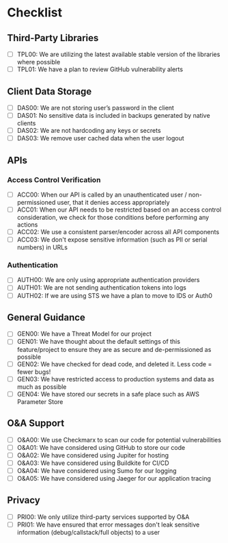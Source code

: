# Checklist
## Third-Party Libraries
- [ ] TPL00: We are utilizing the latest available stable version of the libraries where possible
- [ ] TPL01: We have a plan to review GitHub vulnerability alerts
## Client Data Storage
- [ ] DAS00: We are not storing user’s password in the client
- [ ] DAS01: No sensitive data is included in backups generated by native clients
- [ ] DAS02: We are not hardcoding any keys or secrets
- [ ] DAS03: We remove user cached data when the user logout
## APIs
### Access Control Verification
- [ ] ACC00: When our API is called by an unauthenticated user / non-permissioned user, that it denies access appropriately
- [ ] ACC01: When our API needs to be restricted based on an access control consideration, we check for those conditions before performing any actions
- [ ] ACC02: We use a consistent parser/encoder across all API components
- [ ] ACC03: We don't expose sensitive information (such as PII or serial numbers) in URLs
### Authentication
- [ ] AUTH00: We are only using appropriate authentication providers
- [ ] AUTH01: We are not sending authentication tokens into logs
- [ ] AUTH02: If we are using STS we have a plan to move to IDS or Auth0
## General Guidance
- [ ] GEN00: We have a Threat Model for our project
- [ ] GEN01: We have thought about the default settings of this feature/project to ensure they are as secure and de-permissioned as possible
- [ ] GEN02: We have checked for dead code, and deleted it. Less code = fewer bugs!
- [ ] GEN03: We have restricted access to production systems and data as much as possible
- [ ] GEN04: We have stored our secrets in a safe place such as AWS Parameter Store
## O&A Support
- [ ] O&A00: We use Checkmarx to scan our code for potential vulnerabilities
- [ ] O&A01: We have considered using GitHub to store our code
- [ ] O&A02: We have considered using Jupiter for hosting
- [ ] O&A03: We have considered using Buildkite for CI/CD
- [ ] O&A04: We have considered using Sumo for our logging
- [ ] O&A05: We have considered using Jaeger for our application tracing
## Privacy
- [ ] PRI00: We only utilize third-party services supported by O&A
- [ ] PRI01: We have ensured that error messages don't leak sensitive information (debug/callstack/full objects) to a user

